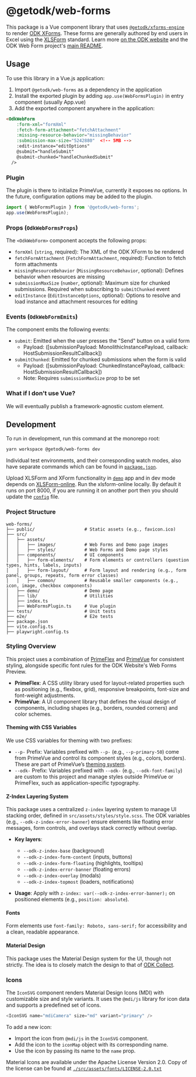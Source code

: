 # @getodk/web-forms

This package is a Vue component library that uses [`@getodk/xforms-engine`](../xforms-engine/) to render [ODK XForms](https://getodk.github.io/xforms-spec/). These forms are generally authored by end users in Excel using the [XLSForm](https://docs.getodk.org/xlsform/) standard. Learn more [on the ODK website](https://getodk.org/) and the ODK Web Form project's [main README](https://github.com/getodk/web-forms).

## Usage

To use this library in a Vue.js application:

1. Import `@getodk/web-forms` as a dependency in the application
2. Install the exported plugin by adding `app.use(WebFormsPlugin)` in entry component (usually App.vue)
3. Add the exported component anywhere in the application:

```html
<OdkWebForm
    :form-xml="formXml"
    :fetch-form-attachment="fetchAttachment"
    :missing-resource-behavior="missingBehavior"
    :submission-max-size="5242880"  <!-- 5MB -->
    :edit-instance="editOptions"
    @submit="handleSubmit"
    @submit-chunked="handleChunkedSubmit"
  />
```

### Plugin

The plugin is there to initialize PrimeVue, currently it exposes no options. In the future, configuration options may be added to the plugin.

```js
import { WebFormsPlugin } from '@getodk/web-forms';
app.use(WebFormsPlugin);
```

### Props (`OdkWebFormsProps`)

The `<OdkWebForm>` component accepts the following props:

- `formXml` (`string`, required): The XML of the ODK XForm to be rendered
- `fetchFormAttachment` (`FetchFormAttachment`, required): Function to fetch form attachments
- `missingResourceBehavior` (`MissingResourceBehavior`, optional): Defines behavior when resources are missing
- `submissionMaxSize` (`number`, optional): Maximum size for chunked submissions. Required when subscribing to `submitChunked` event
- `editInstance` (`EditInstanceOptions`, optional): Options to resolve and load instance and attachment resources for editing

### Events (`OdkWebFormEmits`)

The component emits the following events:

- `submit`: Emitted when the user presses the "Send" button on a valid form
  - Payload: ([submissionPayload: MonolithicInstancePayload, callback: HostSubmissionResultCallback])
- `submitChunked`: Emitted for chunked submissions when the form is valid
  - Payload: ([submissionPayload: ChunkedInstancePayload, callback: HostSubmissionResultCallback])
  - Note: Requires `submissionMaxSize` prop to be set

### What if I don't use Vue?

We will eventually publish a framework-agnostic custom element.

## Development

To run in development, run this command at the monorepo root:

```sh
yarn workspace @getodk/web-forms dev
```

Individual test environments, and their corresponding watch modes, also have separate commands which can be found in [`package.json`](./package.json).

Upload XLSForm and XForm functionality in [`demo`](./src/demo/) app and in dev mode depends on [XLSForm-online](https://github.com/getodk/xlsform-online). Run the xlsform-online locally. By default it runs on port 8000, if you are running it on another port then you should update the [`config`](./src/demo/config.json) file.

### Project Structure

```
web-forms/
├── public/                   # Static assets (e.g., favicon.ico)
├── src/
│   ├── assets/
│   │   ├── images/           # Web Forms and Demo page images
│   │   ├── styles/           # Web Forms and Demo page styles
│   ├── components/           # UI components
│   │   ├── form-elements/    # Form elements or controllers (question types, hints, labels, inputs)
│   │   ├── form-layout/      # Form layout and rendering (e.g., form panel, groups, repeats, form error classes)
│   │   ├── common/           # Reusable smaller components (e.g., icon, image, checkbox components)
│   ├── demo/                 # Demo page
│   ├── lib/                  # Utilities
│   ├── index.ts
│   ├── WebFormsPlugin.ts     # Vue plugin
├── tests/                    # Unit tests
├── e2e/                      # E2e tests
├── package.json
├── vite.config.ts
├── playwright.config.ts
```

### Styling Overview

This project uses a combination of [PrimeFlex](https://primeflex.org/) and [PrimeVue](https://primevue.org/) for consistent styling, alongside specific font rules for the ODK Website's Web Forms Preview.

- **PrimeFlex**: A CSS utility library used for layout-related properties such as positioning (e.g., flexbox, grid), responsive breakpoints, font-size and font-weight adjustments.
- **PrimeVue**: A UI component library that defines the visual design of components, including shapes (e.g., borders, rounded corners) and color schemes.

#### Theming with CSS Variables

We use CSS variables for theming with two prefixes:

- `--p-` Prefix: Variables prefixed with `--p-` (e.g., `--p-primary-50`) come from PrimeVue and control its component styles (e.g., colors, borders). These are part of PrimeVue’s [theming system](https://primevue.org/theming/styled/).
- `--odk-` Prefix: Variables prefixed with `--odk-` (e.g., `--odk-font-family`) are custom to this project and manage styles outside PrimeVue or PrimeFlex, such as application-specific typography.

#### Z-Index Layering System

This package uses a centralized `z-index` layering system to manage UI stacking order, defined in `src/assets/styles/style.scss`. The ODK variables (e.g., `--odk-z-index-error-banner`) ensure elements like floating error messages, form controls, and overlays stack correctly without overlap.

- **Key layers**:

  - `--odk-z-index-base` (background)
  - `--odk-z-index-form-content` (inputs, buttons)
  - `--odk-z-index-form-floating` (highlights, tooltips)
  - `--odk-z-index-error-banner` (floating errors)
  - `--odk-z-index-overlay` (modals)
  - `--odk-z-index-topmost` (loaders, notifications)

- **Usage**: Apply with `z-index: var(--odk-z-index-error-banner);` on positioned elements (e.g., `position: absolute`).

#### Fonts

Form elements use `font-family: Roboto, sans-serif;` for accessibility and a clean, readable appearance.

#### Material Design

This package uses the Material Design system for the UI, though not strictly. The idea is to closely match the design to that of [ODK Collect](https://docs.getodk.org/collect-intro/).

### Icons

The `IconSVG` component renders Material Design Icons (MDI) with customizable size and style variants. It uses the `@mdi/js` library for icon data and supports a predefined set of icons.

```js
<IconSVG name="mdiCamera" size="md" variant="primary" />
```

To add a new icon:

- Import the icon from `@mdi/js` in the `IconSVG` component.
- Add the icon to the `iconMap` object with its corresponding name.
- Use the icon by passing its name to the `name` prop.

Material Icons are available under the Apache License Version 2.0. Copy of the license can be found at [`./src/assets/fonts/LICENSE-2.0.txt`](./src/assets/fonts/LICENSE-2.0.txt)
